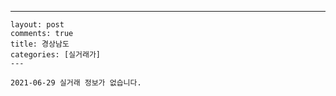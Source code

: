 ---
    layout: post
    comments: true
    title: 경상남도
    categories: [실거래가]
    ---

    2021-06-29 실거래 정보가 없습니다.

    